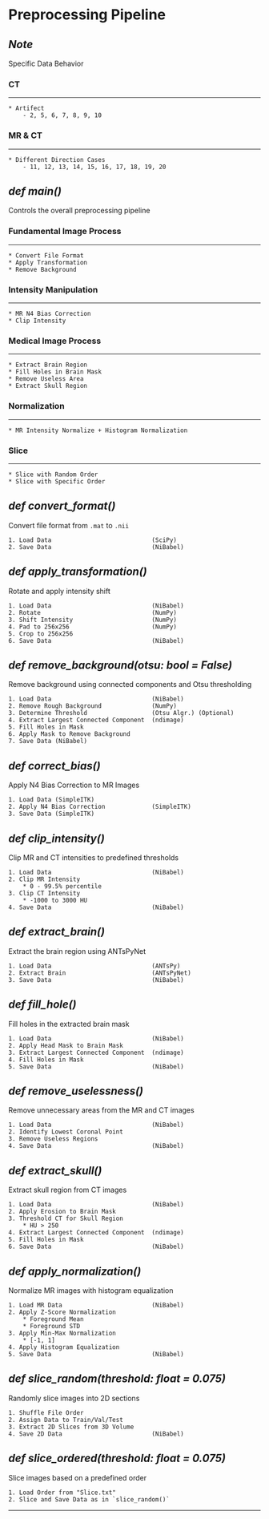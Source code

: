 # Preprocessing Pipeline

## ***Note***
Specific Data Behavior
### CT
---
    * Artifect
        - 2, 5, 6, 7, 8, 9, 10
### MR & CT
---
    * Different Direction Cases
        - 11, 12, 13, 14, 15, 16, 17, 18, 19, 20

## ***def main()***
Controls the overall preprocessing pipeline

### Fundamental Image Process
---
    * Convert File Format
    * Apply Transformation
    * Remove Background

### Intensity Manipulation
---
    * MR N4 Bias Correction
    * Clip Intensity

### Medical Image Process
---
    * Extract Brain Region
    * Fill Holes in Brain Mask
    * Remove Useless Area
    * Extract Skull Region

### Normalization
---
    * MR Intensity Normalize + Histogram Normalization

### Slice
---
    * Slice with Random Order
    * Slice with Specific Order

## ***def convert_format()***
Convert file format from `.mat` to `.nii`

    1. Load Data                            (SciPy)
    2. Save Data                            (NiBabel)

## ***def apply_transformation()***
Rotate and apply intensity shift

    1. Load Data                            (NiBabel)
    2. Rotate                               (NumPy)
    3. Shift Intensity                      (NumPy)
    4. Pad to 256x256                       (NumPy)
    5. Crop to 256x256
    6. Save Data                            (NiBabel)

## ***def remove_background(otsu: bool = False)***
Remove background using connected components and Otsu thresholding

    1. Load Data                            (NiBabel)
    2. Remove Rough Background              (NumPy)
    3. Determine Threshold                  (Otsu Algr.) (Optional)
    4. Extract Largest Connected Component  (ndimage)
    5. Fill Holes in Mask
    6. Apply Mask to Remove Background
    7. Save Data (NiBabel)

## ***def correct_bias()***
Apply N4 Bias Correction to MR Images

    1. Load Data (SimpleITK)
    2. Apply N4 Bias Correction             (SimpleITK)
    3. Save Data (SimpleITK)

## ***def clip_intensity()***
Clip MR and CT intensities to predefined thresholds

    1. Load Data                            (NiBabel)
    2. Clip MR Intensity 
        * 0 - 99.5% percentile
    3. Clip CT Intensity 
        * -1000 to 3000 HU
    4. Save Data                            (NiBabel)

## ***def extract_brain()***
Extract the brain region using ANTsPyNet

    1. Load Data                            (ANTsPy)
    2. Extract Brain                        (ANTsPyNet)
    3. Save Data                            (NiBabel)

## ***def fill_hole()***
Fill holes in the extracted brain mask

    1. Load Data                            (NiBabel)
    2. Apply Head Mask to Brain Mask
    3. Extract Largest Connected Component  (ndimage)
    4. Fill Holes in Mask
    5. Save Data                            (NiBabel)

## ***def remove_uselessness()***
Remove unnecessary areas from the MR and CT images

    1. Load Data                            (NiBabel)
    2. Identify Lowest Coronal Point
    3. Remove Useless Regions
    4. Save Data                            (NiBabel)

## ***def extract_skull()***
Extract skull region from CT images

    1. Load Data                            (NiBabel)
    2. Apply Erosion to Brain Mask
    3. Threshold CT for Skull Region 
        * HU > 250
    4. Extract Largest Connected Component  (ndimage)
    5. Fill Holes in Mask
    6. Save Data                            (NiBabel)

## ***def apply_normalization()***
Normalize MR images with histogram equalization

    1. Load MR Data                         (NiBabel)
    2. Apply Z-Score Normalization
        * Foreground Mean
        * Foreground STD
    3. Apply Min-Max Normalization
        * [-1, 1]
    4. Apply Histogram Equalization
    5. Save Data                            (NiBabel)

## ***def slice_random(threshold: float = 0.075)***
Randomly slice images into 2D sections

    1. Shuffle File Order
    2. Assign Data to Train/Val/Test
    3. Extract 2D Slices from 3D Volume
    4. Save 2D Data                         (NiBabel)

## ***def slice_ordered(threshold: float = 0.075)***
Slice images based on a predefined order

    1. Load Order from "Slice.txt"
    2. Slice and Save Data as in `slice_random()`

---
